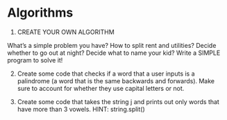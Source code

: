 # Algorithms
1. CREATE YOUR OWN ALGORITHM

What’s a simple problem you have?
How to split rent  and utilities?
Decide whether to go out at night?
Decide what to name your kid?
Write a SIMPLE program to solve it!

2. Create some code that checks if a word that a user inputs is a palindrome (a word that is the same backwards and forwards). Make sure  to account for whether they use capital letters or not.

3. Create some code that takes the string j and prints out only words that have more than 3 vowels. HINT: string.split()
